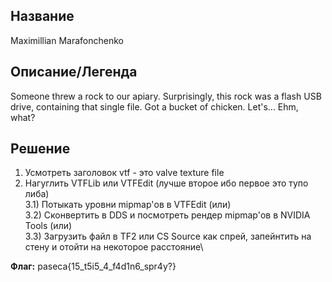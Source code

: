 ## Название
Maximillian Marafonchenko
## Описание/Легенда
Someone threw a rock to our apiary. Surprisingly, this rock was a flash USB drive, containing that single file. Got a bucket of chicken. Let's... Ehm, what?
## Решение
1) Усмотреть заголовок vtf - это valve texture file
2) Нагуглить VTFLib или VTFEdit (лучше второе ибо первое это тупо либа)\
3.1) Потыкать уровни mipmap'ов в VTFEdit (или)\
3.2) Сконвертить в DDS и посмотреть рендер mipmap'ов в NVIDIA Tools (или)\
3.3) Загрузить файл в TF2 или CS Source как спрей, запейнтить на стену и отойти на некоторое расстояние\

**Флаг:** paseca{15_t5i5_4_f4d1n6_spr4y?}

